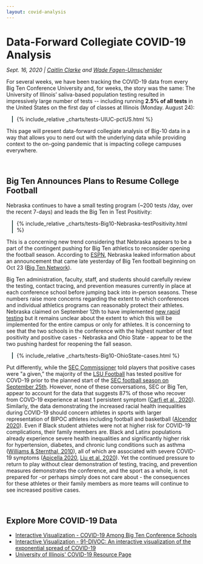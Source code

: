 ```yaml
---
layout: covid-analysis
---
```


<link rel="stylesheet" href="css.css">

<h1 style="margin-bottom: 0px">Data-Forward Collegiate COVID-19 Analysis</h1>
<p>
  <i>
  Sept. 16, 2020 | <a href="https://sociology.illinois.edu/directory/profile/vitosky">Caitlin Clarke</a> and <a href="https://waf.cs.illinois.edu/">Wade Fagen-Ulmschenider</a>
  </i>
</p>

For several weeks, we have been tracking the COVID-19 data from every Big Ten Conference University and, for weeks, the story was the same: The University of Illinois’ saliva-based population testing resulted in impressively large number of tests -- including running **2.5% of all tests** in the United States on the first day of classes at Illinois (Monday. August 24):


<div style="margin-left: 3%; margin-right: 5%; padding-left: 2%;  border-left: solid 2px hsl(173, 30%, 20%); ">
{% include_relative _charts/tests-UIUC-pctUS.html %}
</div>

This page will present data-forward collegiate analysis of Big-10 data in a way that allows you to nerd out with the underlying data while providing context to the on-going pandemic that is impacting college campuses everywhere.

<br>

## Big Ten Announces Plans to Resume College Football

Nebraska continues to have a small testing program (~200 tests /day, over the recent 7-days) and leads the Big Ten in Test Positivity:

<div style="margin-left: 3%; margin-right: 5%; padding-left: 2%;  border-left: solid 2px hsl(173, 30%, 20%); ">
<div id="sizer"></div>
{% include_relative _charts/tests-Big10-Nebraska-testPositivity.html %}
</div>

This is a concerning new trend considering that Nebraska appears to be a part of the contingent pushing for Big Ten athletics to reconsider opening the football season. According to [ESPN](https://www.espn.com/college-football/story/_/id/29036650/the-coronavirus-college-sports-ncaa-reopening-plans-latest-news-program-cuts-more), Nebraska leaked information about an announcement that came late yesterday of Big Ten football beginning on Oct 23 ([Big Ten Network](https://bigten.org/news/2020/9/16/the-big-ten-conference-adopts-stringent-medical-protocols-football-season-to-resume-october-23-24-2020.aspx)).

Big Ten administration, faculty, staff, and students should carefully review the testing, contact tracing, and prevention measures currently in place at each conference school before jumping back into in-person seasons. These numbers raise more concerns regarding the extent to which conferences and individual athletics programs can reasonably protect their athletes. Nebraska claimed on September 12th to have implemented [new rapid testing](https://saturdaytradition.com/nebraska-football/report-nebraska-secures-own-rapid-response-covid-19-tests/) but it remains unclear about the extent to which this will be implemented for the entire campus or only for athletes. It is concerning to see that the two schools in the conference with the highest number of test positivity and positive cases - Nebraska and Ohio State - appear to be the two pushing hardest for reopening the fall season.

<div style="margin-left: 3%; margin-right: 5%; padding-left: 2%;  border-left: solid 2px hsl(173, 30%, 20%); ">
{% include_relative _charts/tests-Big10-OhioState-cases.html %}
</div>

Put differently, while the [SEC Commissioner](https://www.espn.com/college-football/story/_/id/29578644/sec-tells-football-players-positive-coronavirus-tests-all-teams-given) told players that positive cases were "a given," the majority of the [LSU Football](https://www.espn.com/college-football/story/_/id/29892180/lsu-coach-ed-orgeron-most-team-contracted-coronavirus) has tested positive for COVD-19 prior to the planned start of the [SEC football season on September 25th](https://www.secsports.com/article/29682732/sec-announces-new-2020-football-schedule#:~:text=Last%20month%2C%20the%20SEC%20established,developments%20related%20to%20COVID%2D19.). However, none of these conversations, SEC or Big Ten, appear to account for the data that suggests 87% of those who recover from COVD-19 experience at least 1 persistent symptom ([Carfi et al., 2020](https://jamanetwork.com/journals/jama/fullarticle/2768351)). Similarly, the data demonstrating the increased racial health inequalities during COVID-19 should concern athletes in sports with larger representation of BIPOC athletes including football and basketball ([Alcendor 2020](https://www.mdpi.com/2077-0383/9/8/2442)). Even if Black student athletes were not at higher risk for COVID-19 complications, their family members are. Black and Latinx populations already experience severe health inequalities and significantly higher risk for hypertension, diabetes, and chronic lung conditions such as asthma ([Williams & Sternthal, 2010](https://journals.sagepub.com/doi/abs/10.1177/0022146510383838)), all of which are associated with severe COVID-19 symptoms ([Apicella 2020](https://www.mdpi.com/2077-0383/9/8/2442), [Liu et al. 2020](https://www.thelancet.com/journals/eclinm/article/PIIS2589-5370(20)30215-7/fulltext)).  Yet the continued pressure to return to play without clear demonstration of testing, tracing, and prevention measures demonstrates the conference, and the sport as a whole, is not prepared for -or perhaps simply does not care about - the consequences for these athletes or their family members as more teams will continue to see increased positive cases. 

<br>

## Explore More COVID-19 Data

- [Interactive Visualization - COVID-19 Among Big Ten Conference Schools](https://waf.cs.illinois.edu/covid-19/)
- [Interactive Visualization - 91-DIVOC: An interactive visualization of the exponential spread of COVID-19](https://91-divoc.com/pages/covid-visualization/)
- [University of Illinois' COVID-19 Resource Page](https://covid19.illinois.edu/)



<script defer src="https://code.jquery.com/jquery-3.5.1.min.js" integrity="sha256-9/aliU8dGd2tb6OSsuzixeV4y/faTqgFtohetphbbj0=" crossorigin="anonymous"></script>
<script defer src="https://cdn.jsdelivr.net/npm/lodash@4.17.19/lodash.min.js" integrity="sha256-Jvh9+A4HNbbWsWl1Dw7kAzNsU3y8elGIjLnUSUNMtLg=" crossorigin="anonymous"></script>
<script defer src="https://d3js.org/d3.v5.min.js" crossorigin="anonymous"></script>

<script defer src="/static/js/d3-tip.js"></script>
<script defer src="src/updated.js"></script>
<script defer src="src/vis.js"></script>
<script defer src="src/vis2.js"></script>

